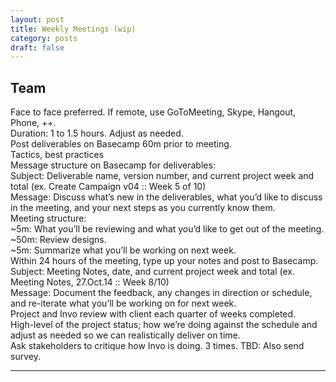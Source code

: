 ```yaml
---
layout: post
title: Weekly Meetings (wip)
category: posts
draft: false
---
```


## Team

Face to face preferred. If remote, use GoToMeeting, Skype, Hangout, Phone, ++.  
Duration: 1 to 1.5 hours. Adjust as needed.  
Post deliverables on Basecamp 60m prior to meeting.  
Tactics, best practices  
Message structure on Basecamp for deliverables:  
Subject: Deliverable name, version number, and current project week and total (ex. Create Campaign v04 :: Week 5 of 10)  
Message: Discuss what’s new in the deliverables, what you’d like to discuss in the meeting, and your next steps as you currently know them.  
Meeting structure:  
~5m: What you’ll be reviewing and what you’d like to get out of the meeting.  
~50m: Review designs.  
~5m: Summarize what you’ll be working on next week.  
Within 24 hours of the meeting, type up your notes and post to Basecamp.  
Subject: Meeting Notes, date, and current project week and total (ex. Meeting Notes, 27.Oct.14 :: Week 8/10)  
Message: Document the feedback, any changes in direction or schedule, and re-iterate what you’ll be working on for next week.  
Project and Invo review with client each quarter of weeks completed.  
High-level of the project status; how we’re doing against the schedule and adjust as needed so we can realistically deliver on time.  
Ask stakeholders to critique how Invo is doing. 3 times. TBD: Also send survey.

---
